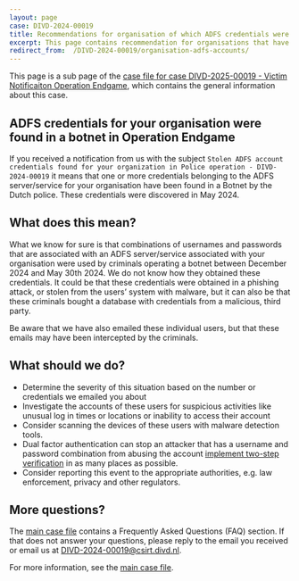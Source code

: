 ```yaml
---
layout: page
case: DIVD-2024-00019
title: Recommendations for organisation of which ADFS credentials were found in operation Endgame
excerpt: This page contains recommendation for organisations that have received a  notification from us about ADFS credentials that were found as part of Operation Endgame
redirect_from:  /DIVD-2024-00019/organisation-adfs-accounts/
---
```

This page is a sub page of the [case file for case DIVD-2025-00019 - Victim Notificaiton Operation Endgame](/DIVD-2024-00019/), which contains the general information about this case.

## ADFS credentials for your organisation were found in a botnet in Operation Endgame

If you received a notification from us with the subject `Stolen ADFS account credentials found for your organization in Police operation - DIVD-2024-00019` it means that one or more credentials belonging to the ADFS server/service for your organisation have been found in a Botnet by the Dutch police. These credentials were discovered in May 2024.

## What does this mean?

What we know for sure is that combinations of usernames and passwords that are associated with an ADFS server/service associated with your organisation were used by criminals operating a botnet between December 2024 and May 30th 2024. 
We do not know how they obtained these credentials. It could be that these credentials were obtained in a phishing attack, or stolen from the users’ system with malware, but it can also be that these criminals bought a database with credentials from a malicious, third party.

Be aware that we have also emailed these individual users, but that these emails may have been intercepted by the criminals.

## What should we do?

* Determine the severity of this situation based on the number or credentials we emailed you about
* Investigate the accounts of these users for suspicious activities like unusual log in times or locations or inability to access their account
* Consider scanning the devices of these users with malware detection tools.
* Dual factor authentication can stop an attacker that has a username and password combination from abusing the account [implement two-step verification](https://ssd.eff.org/module/how-enable-two-factor-authentication) in as many places as possible.
* Consider reporting this event to the appropriate authorities, e.g. law enforcement, privacy and other regulators.

## More questions?

The [main case file](/DIVD-2024-00019/) contains a Frequently Asked Questions (FAQ) section. If that does not answer your questions, please reply to the email you received or email us at [DIVD-2024-00019@csirt.divd.nl](mailto:DIVD-2024-00019@csirt.divd.nl?SUBJECT:Question+about+DIVD-2024-00019).

For more information, see the [main case file](/DIVD-2024-00019/).



